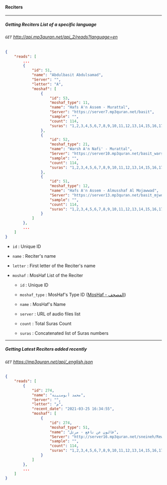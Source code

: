 #### Reciters
-------------------------

##### Getting Reciters List of a specific language
###### `GET` http://api.mp3quran.net/api_2/reads?language=en

```json
{
    "reads": [
        ...
        {
			"id": 51,
			"name": "Abdulbasit Abdulsamad",
			"Server": "",
			"letter": "A",
			"moshaf": [
				{
					"id": 53,
					"moshaf_type": 11,
					"name": "Hafs A'n Assem - Murattal",
					"Server": "https://server7.mp3quran.net/basit",
					"sample": "",
					"count": 114,
					"suras": "1,2,3,4,5,6,7,8,9,10,11,12,13,14,15,16,17,18,19,20,21,22,23,24,25,26,27,28,29,30,31,32,33,34,35,36,37,38,39,40,41,42,43,44,45,46,47,48,49,50,51,52,53,54,55,56,57,58,59,60,61,62,63,64,65,66,67,68,69,70,71,72,73,74,75,76,77,78,79,80,81,82,83,84,85,86,87,88,89,90,91,92,93,94,95,96,97,98,99,100,101,102,103,104,105,106,107,108,109,110,111,112,113,114"
				},
				{
					"id": 52,
					"moshaf_type": 21,
					"name": "Warsh A'n Nafi' - Murattal",
					"Server": "https://server10.mp3quran.net/basit_warsh",
					"sample": "",
					"count": 114,
					"suras": "1,2,3,4,5,6,7,8,9,10,11,12,13,14,15,16,17,18,19,20,21,22,23,24,25,26,27,28,29,30,31,32,33,34,35,36,37,38,39,40,41,42,43,44,45,46,47,48,49,50,51,52,53,54,55,56,57,58,59,60,61,62,63,64,65,66,67,68,69,70,71,72,73,74,75,76,77,78,79,80,81,82,83,84,85,86,87,88,89,90,91,92,93,94,95,96,97,98,99,100,101,102,103,104,105,106,107,108,109,110,111,112,113,114"
				},
				{
					"id": 51,
					"moshaf_type": 12,
					"name": "Hafs A'n Assem - Almusshaf Al Mojawwad",
					"Server": "https://server13.mp3quran.net/basit_mjwd",
					"sample": "",
					"count": 114,
					"suras": "1,2,3,4,5,6,7,8,9,10,11,12,13,14,15,16,17,18,19,20,21,22,23,24,25,26,27,28,29,30,31,32,33,34,35,36,37,38,39,40,41,42,43,44,45,46,47,48,49,50,51,52,53,54,55,56,57,58,59,60,61,62,63,64,65,66,67,68,69,70,71,72,73,74,75,76,77,78,79,80,81,82,83,84,85,86,87,88,89,90,91,92,93,94,95,96,97,98,99,100,101,102,103,104,105,106,107,108,109,110,111,112,113,114"
				}
			]
		},
        ...
    ]
}
```



- `id` : Unique ID

  

- `name` : Reciter's name

  

- `letter` : First letter of the Reciter's name

  

- `moshaf` : MosHaf List of the Reciter
	
	- `id` : Unique ID
	
	- `moshaf_type` : MosHaf's Type ID  (<a href="../docs/moshafs.md" target="_blank">MosHaf - المصحف</a>)
	
	- `name` : MosHaf's Name
	
	- `server` : URL of audio files list
	
	- `count` : Total Suras Count
	
	- `suras` : Concatenated list of Suras numbers
	
	  

------


##### Getting Latest Reciters added recently

###### `GET` https://mp3quran.net/api/_english.json

```json
{
	"reads": [
		{
			"id": 274,
			"name": "محمد أبوسنينة",
			"Server": "",
			"letter": "م",
			"recent_date": "2021-03-25 16:34:55",
			"moshaf": [
				{
					"id": 274,
					"moshaf_type": 51,
					"name": "قالون عن نافع - مرتل",
					"Server": "http://server16.mp3quran.net/sneineh/Rewayat-Qalon-A-n-Nafi",
					"sample": "",
					"count": 114,
					"suras": "1,2,3,4,5,6,7,8,9,10,11,12,13,14,15,16,17,18,19,20,21,22,23,24,25,26,27,28,29,30,31,32,33,34,35,36,37,38,39,40,41,42,43,44,45,46,47,48,49,50,51,52,53,54,55,56,57,58,59,60,61,62,63,64,65,66,67,68,69,70,71,72,73,74,75,76,77,78,79,80,81,82,83,84,85,86,87,88,89,90,91,92,93,94,95,96,97,98,99,100,101,102,103,104,105,106,107,108,109,110,111,112,113,114"
				}
			]
		},
		...
	]
}
```
